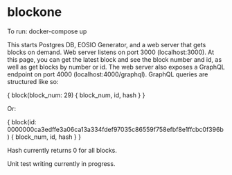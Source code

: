 # blockone

To run: docker-compose up

This starts Postgres DB, EOSIO Generator, and a web server that gets blocks on demand. Web server listens on port 3000 (localhost:3000). At this page, you can get the latest block and see the block number and id, as well as get blocks by number or id. The web server also exposes a GraphQL endpoint on port 4000 (localhost:4000/graphql). GraphQL queries are structured like so:

{
  block(block_num: 29) {
    block_num,
  	id,
    hash
  }
}

Or:

{
  block(id: 0000000ca3edffe3a06ca13a334fdef97035c86559f758efbf8e1ffcbc0f396b) {
    block_num,
  	id,
    hash
  }
}

Hash currently returns 0 for all blocks.

Unit test writing currently in progress.
